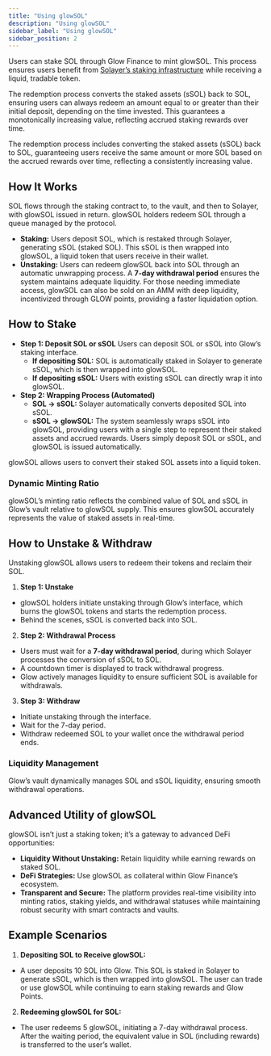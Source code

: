 ```yaml
---
title: "Using glowSOL"
description: "Using glowSOL"
sidebar_label: "Using glowSOL"
sidebar_position: 2
---
```


Users can stake SOL through Glow Finance to mint glowSOL. This process ensures users benefit from [Solayer’s staking infrastructure](https://docs.solayer.org/getting-started/introduction) while receiving a liquid, tradable token.

The redemption process converts the staked assets (sSOL) back to SOL, ensuring users can always redeem an amount equal to or greater than their initial deposit, depending on the time invested. This guarantees a monotonically increasing value, reflecting accrued staking rewards over time.

The redemption process includes converting the staked assets (sSOL) back to SOL, guaranteeing users receive the same amount or more SOL based on the accrued rewards over time, reflecting a consistently increasing value.

## How It Works

SOL flows through the staking contract to, to the vault, and then to Solayer, with glowSOL issued in return. glowSOL holders redeem SOL through a queue managed by the protocol.

- **Staking:** Users deposit SOL, which is restaked through Solayer, generating sSOL (staked SOL). This sSOL is then wrapped into glowSOL, a liquid token that users receive in their wallet.
- **Unstaking:** Users can redeem glowSOL back into SOL through an automatic unwrapping process. A **7-day withdrawal period** ensures the system maintains adequate liquidity. For those needing immediate access, glowSOL can also be sold on an AMM with deep liquidity, incentivized through GLOW points, providing a faster liquidation option.

## How to Stake

- **Step 1: Deposit SOL or sSOL**
Users can deposit SOL or sSOL into Glow’s staking interface.
    - **If depositing SOL:**
    SOL is automatically staked in Solayer to generate sSOL, which is then wrapped into glowSOL.
    - **If depositing sSOL:**
    Users with existing sSOL can directly wrap it into glowSOL.
- **Step 2: Wrapping Process (Automated)**
    - **SOL → sSOL:** Solayer automatically converts deposited SOL into sSOL.
    - **sSOL → glowSOL:** The system seamlessly wraps sSOL into glowSOL, providing users with a single step to represent their staked assets and accrued rewards. Users simply deposit SOL or sSOL, and glowSOL is issued automatically.

glowSOL allows users to convert their staked SOL assets into a liquid token.

### Dynamic Minting Ratio

glowSOL’s minting ratio reflects the combined value of SOL and sSOL in Glow’s vault relative to glowSOL supply. This ensures glowSOL accurately represents the value of staked assets in real-time.

## How to Unstake & Withdraw

Unstaking glowSOL allows users to redeem their tokens and reclaim their SOL.

1. **Step 1: Unstake**
- glowSOL holders initiate unstaking through Glow’s interface, which burns the glowSOL tokens and starts the redemption process.
- Behind the scenes, sSOL is converted back into SOL.
2. **Step 2: Withdrawal Process**
- Users must wait for a **7-day withdrawal period**, during which Solayer processes the conversion of sSOL to SOL.
- A countdown timer is displayed to track withdrawal progress.
- Glow actively manages liquidity to ensure sufficient SOL is available for withdrawals.
3. **Step 3: Withdraw**
- Initiate unstaking through the interface.
- Wait for the 7-day period.
- Withdraw redeemed SOL to your wallet once the withdrawal period ends.

### Liquidity Management

Glow’s vault dynamically manages SOL and sSOL liquidity, ensuring smooth withdrawal operations.

## Advanced Utility of glowSOL

glowSOL isn’t just a staking token; it’s a gateway to advanced DeFi opportunities:

- **Liquidity Without Unstaking:** Retain liquidity while earning rewards on staked SOL.
- **DeFi Strategies:** Use glowSOL as collateral within Glow Finance’s ecosystem.
- **Transparent and Secure:** The platform provides real-time visibility into minting ratios, staking yields, and withdrawal statuses while maintaining robust security with smart contracts and vaults.

## Example Scenarios

1. **Depositing SOL to Receive glowSOL:**
- A user deposits 10 SOL into Glow. This SOL is staked in Solayer to generate sSOL, which is then wrapped into glowSOL. The user can trade or use glowSOL while continuing to earn staking rewards and Glow Points.
2. **Redeeming glowSOL for SOL:**
- The user redeems 5 glowSOL, initiating a 7-day withdrawal process. After the waiting period, the equivalent value in SOL (including rewards) is transferred to the user’s wallet.
